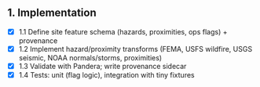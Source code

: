 ## 1. Implementation

- [x] 1.1 Define site feature schema (hazards, proximities, ops flags) + provenance
- [x] 1.2 Implement hazard/proximity transforms (FEMA, USFS wildfire, USGS seismic, NOAA normals/storms, proximities)
- [x] 1.3 Validate with Pandera; write provenance sidecar
- [x] 1.4 Tests: unit (flag logic), integration with tiny fixtures
